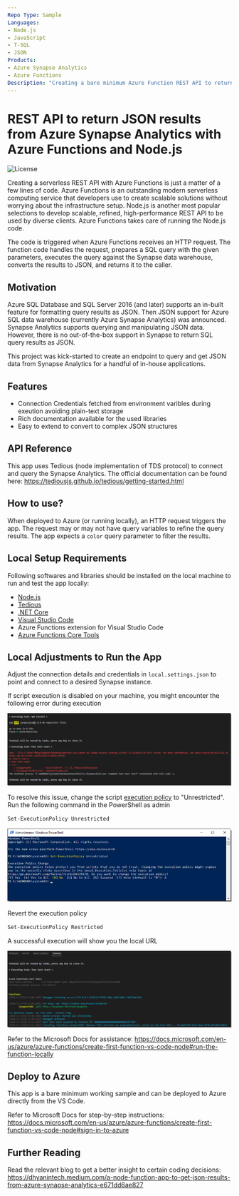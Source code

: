```yaml
---
Repo Type: Sample
Languages:
- Node.js
- JavaScript
- T-SQL
- JSON
Products:
- Azure Synapse Analytics
- Azure Functions
Description: "Creating a bare minimum Azure Function REST API to return JSON results from Azure Synapse Analytics with Node.js"
---
```


# REST API to return JSON results from Azure Synapse Analytics with Azure Functions and Node.js

![License](https://img.shields.io/badge/license-MIT-green.svg)

Creating a serverless REST API with Azure Functions is just a matter of a few lines of code. Azure Functions is an outstanding modern serverless computing service that developers use to create scalable solutions without worrying about the infrastructure setup. Node.js is another most popular selections to develop scalable, refined, high-performance REST API to be used by diverse clients. Azure Functions takes care of running the Node.js code.

The code is triggered when Azure Functions receives an HTTP request. The function code handles the request, prepares a SQL query with the given parameters, executes the query against the Synapse data warehouse, converts the results to JSON, and returns it to the caller.

## Motivation

Azure SQL Database and SQL Server 2016 (and later) supports an in-built feature for formatting query results as JSON. Then JSON support for Azure SQL data warehouse (currently Azure Synapse Analytics) was announced. Synapse Analytics supports querying and manipulating JSON data. However, there is no out-of-the-box support in Synapse to return SQL query results as JSON.

This project was kick-started to create an endpoint to query and get JSON data from Synapse Analytics for a handful of in-house applications.

## Features

* Connection Credentials fetched from environment varibles during exeution avoiding plain-text storage
* Rich documentation available for the used libraries
* Easy to extend to convert to complex JSON structures

## API Reference

This app uses Tedious (node implementation of TDS protocol) to connect and query the Synapse Analytics. The official documentation can be found here: https://tediousjs.github.io/tedious/getting-started.html

## How to use?

When deployed to Azure (or running locally), an HTTP request triggers the app. The request may or may not have query variables to refine the query results. The app expects a `color` query parameter to filter the results.

## Local Setup Requirements

Following softwares and libraries should be installed on the local machine to run and test the app locally:

* [Node.js](https://nodejs.org/en/download/)
* [Tedious](https://www.npmjs.com/package/tedious)
* [.NET Core](https://dotnet.microsoft.com/download)
* [Visual Studio Code](https://code.visualstudio.com/download)
* Azure Functions extension for Visual Studio Code
* [Azure Functions Core Tools](https://docs.microsoft.com/en-us/azure/azure-functions/functions-run-local?tabs=windows%2Ccsharp%2Cbash#v2)

## Local Adjustments to Run the App

Adjust the connection details and credentials in `local.settings.json` to point and connect to a desired Synapse instance.

If script execution is disabled on your machine, you might encounter the following error during execution

![License](/images/script_error.png)

To resolve this issue, change the script [execution policy](https://docs.microsoft.com/en-us/powershell/module/microsoft.powershell.core/about/about_execution_policies?view=powershell-7.1) to "Unrestricted". Run the following command in the PowerShell as admin

```bash
Set-ExecutionPolicy Unrestricted
```

![License](/images/script_policy_change.png)

Revert the execution policy

```bash
Set-ExecutionPolicy Restricted
```

A successful execution will show you the local URL 

![License](/images/success_run.png)

Refer to the Microsoft Docs for assistance: https://docs.microsoft.com/en-us/azure/azure-functions/create-first-function-vs-code-node#run-the-function-locally

## Deploy to Azure

This app is a bare minimum working sample and can be deployed to Azure directly from the VS Code.

Refer to Microsoft Docs for step-by-step instructions: https://docs.microsoft.com/en-us/azure/azure-functions/create-first-function-vs-code-node#sign-in-to-azure

## Further Reading

Read the relevant blog to get a better insight to certain coding decisions: https://dhyanintech.medium.com/a-node-function-app-to-get-json-results-from-azure-synapse-analytics-e671dd6ae827
